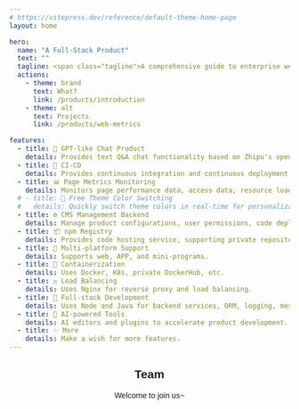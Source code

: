 ```yaml
---
# https://vitepress.dev/reference/default-theme-home-page
layout: home

hero:
  name: "A Full-Stack Product"
  text: ""
  tagline: <span class="tagline">A comprehensive guide to enterprise web architecture</span>
  actions:
    - theme: brand
      text: What?
      link: /products/introduction
    - theme: alt
      text: Projects
      link: /products/web-metrics

features:
  - title: 🤖 GPT-like Chat Product
    details: Provides text Q&A chat functionality based on Zhipu's open-source GLM large model.
  - title: 🔄 CI-CD
    details: Provides continuous integration and continuous deployment to ensure code quality and project stability.
  - title: 📊 Page Metrics Monitoring
    details: Monitors page performance data, access data, resource loading time, network request time, etc.
  # - title: 🎨 Free Theme Color Switching
  #   details: Quickly switch theme colors in real-time for personalization and rapid design decisions.
  - title: ⚙️ CMS Management Backend
    details: Manage product configurations, user permissions, code deployment, and metrics visualization.
  - title: 📦 npm Registry
    details: Provides code hosting service, supporting private repositories and team collaboration.
  - title: 📱 Multi-platform Support
    details: Supports web, APP, and mini-programs.
  - title: 🐳 Containerization
    details: Uses Docker, K8s, private DockerHub, etc.
  - title: ⚖️ Load Balancing
    details: Uses Nginx for reverse proxy and load balancing.
  - title: 🔧 Full-stack Development
    details: Uses Node and Java for backend services, ORM, logging, messaging, databases, etc.
  - title: 🧠 AI-powered Tools
    details: AI editors and plugins to accelerate product development.
  - title: ✨ More
    details: Make a wish for more features.
---
```


<!-- 全局样式 -->
<style>
:root {
  --vp-home-hero-name-color: transparent;
  --vp-home-hero-name-background: -webkit-linear-gradient(120deg, #14C9C9, #9254DE);
  --vp-c-brand-3: #9254DE;
  --vp-c-brand-2: rgba(146, 84, 222, 0.8);
  --vp-c-brand-1: #9254DE;
}

.tagline {
  font-family: 'Monaco';
  font-style: italic;
  font-size: 18px;
  color: #909399;
}

body {
  font-family: sans-serif, system-ui, 'Microsoft YaHei';
}
</style>

<!-- 团队 -->
<script setup>
import { VPTeamMembers } from 'vitepress/theme'

const members = [
  {
    avatar: 'https://avatars.githubusercontent.com/u/48544820?v=4',
    name: 'ThinkMars',
    // title: 'Creator',
    links: [
      { icon: 'github', link: 'https://github.com/ThinkMars' },
      { icon: 'juejin', link: 'https://juejin.cn/user/3879490951318654' }
    ]
  },
]
</script>

<h2 align="center">Team</h2>
<p align="center">Welcome to join us~</p>
<p align="center">
  <VPTeamMembers size="small" :members="members" />
</p>
